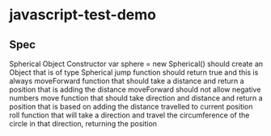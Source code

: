 # javascript-test-demo

## Spec 
Spherical Object 
Constructor 
var sphere = new Spherical() should create an Object that is of type Spherical
jump function should return true and this is always
moveForward function that should take a distance and return a position that is adding the distance
moveForward should not allow negative numbers
move function that should take direction and distance and return a position that is based on adding the distance travelled to current position
roll function that will take a direction and travel the circumference of the circle in that direction, returning the position